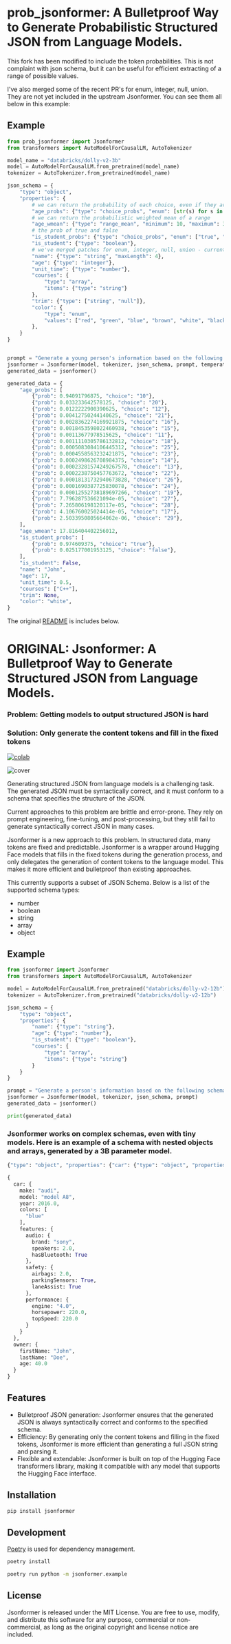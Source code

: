 # prob_jsonformer: A Bulletproof Way to Generate Probabilistic Structured JSON from Language Models.

This fork has been modified to include the token probabilities. This is not complaint with json schema, but it can be useful for efficient extracting of a range of possible values.

I've also merged some of the recent PR's for enum, integer, null, union. They are not yet included in the upstream Jsonformer. You can see them all below in this example:


## Example

```python
from prob_jsonformer import Jsonformer
from transformers import AutoModelForCausalLM, AutoTokenizer

model_name = "databricks/dolly-v2-3b"
model = AutoModelForCausalLM.from_pretrained(model_name)
tokenizer = AutoTokenizer.from_pretrained(model_name)

json_schema = {
    "type": "object",
    "properties": {
        # we can return the probability of each choice, even if they are multiple tokens
        "age_probs": {"type": "choice_probs", "enum": [str(s) for s in range(10, 30)]},
        # we can return the probabilistic weighted mean of a range
        "age_wmean": {"type": "range_mean", "minimum": 10, "maximum": 30},
        # the prob of true and false
        "is_student_probs": {"type": "choice_probs", "enum": ["true", "false"]},
        "is_student": {"type": "boolean"},
        # we've merged patches for enum, integer, null, union - currently mising from jsonformer
        "name": {"type": "string", "maxLength": 4},
        "age": {"type": "integer"},
        "unit_time": {"type": "number"},
        "courses": {
            "type": "array",
            "items": {"type": "string"}
        },
        "trim": {"type": ["string", "null"]},
        "color": {
            "type": "enum",
            "values": ["red", "green", "blue", "brown", "white", "black"],
        },
    }
}


prompt = "Generate a young person's information based on the following schema:"
jsonformer = Jsonformer(model, tokenizer, json_schema, prompt, temperature=0)
generated_data = jsonformer()

generated_data = {
    "age_probs": [
        {"prob": 0.94091796875, "choice": "10"},
        {"prob": 0.033233642578125, "choice": "20"},
        {"prob": 0.0122222900390625, "choice": "12"},
        {"prob": 0.00412750244140625, "choice": "21"},
        {"prob": 0.0028362274169921875, "choice": "16"},
        {"prob": 0.0018453598022460938, "choice": "15"},
        {"prob": 0.00113677978515625, "choice": "11"},
        {"prob": 0.0011110305786132812, "choice": "18"},
        {"prob": 0.0005083084106445312, "choice": "25"},
        {"prob": 0.0004558563232421875, "choice": "23"},
        {"prob": 0.0002498626708984375, "choice": "14"},
        {"prob": 0.00023281574249267578, "choice": "13"},
        {"prob": 0.0002238750457763672, "choice": "22"},
        {"prob": 0.00018131732940673828, "choice": "26"},
        {"prob": 0.0001690387725830078, "choice": "24"},
        {"prob": 0.00012552738189697266, "choice": "19"},
        {"prob": 7.796287536621094e-05, "choice": "27"},
        {"prob": 7.265806198120117e-05, "choice": "28"},
        {"prob": 4.106760025024414e-05, "choice": "17"},
        {"prob": 2.5033950805664062e-06, "choice": "29"},
    ],
    "age_wmean": 17.816404402256012,
    "is_student_probs": [
        {"prob": 0.974609375, "choice": "true"},
        {"prob": 0.025177001953125, "choice": "false"},
    ],
    "is_student": False,
    "name": "John",
    "age": 17,
    "unit_time": 0.5,
    "courses": ["C++"],
    "trim": None,
    "color": "white",
}
```

 The original [README](https://github.com/1rgs/jsonformer) is includes below.

# ORIGINAL: Jsonformer: A Bulletproof Way to Generate Structured JSON from Language Models.

### Problem: Getting models to output structured JSON is hard

### Solution: Only generate the content tokens and fill in the fixed tokens

[![colab](https://colab.research.google.com/assets/colab-badge.svg)](https://colab.research.google.com/github/1rgs/jsonformer/blob/main/Jsonformer_example.ipynb)

![cover](img/cover4.png)

Generating structured JSON from language models is a challenging task. The
generated JSON must be syntactically correct, and it must conform to a schema
that specifies the structure of the JSON.

Current approaches to this problem are brittle and error-prone. They rely on prompt engineering, fine-tuning, and post-processing, but they still fail to generate syntactically correct JSON in many cases.

Jsonformer is a new approach to this problem. In structured data, many tokens are fixed and predictable. Jsonformer is a wrapper around Hugging Face models that fills in the fixed tokens during the generation process, and only delegates the generation of content tokens to the language model. This makes it more efficient and bulletproof than existing approaches.

This currently supports a subset of JSON Schema. Below is a list of the supported schema types:

- number
- boolean
- string
- array
- object

## Example

```python
from jsonformer import Jsonformer
from transformers import AutoModelForCausalLM, AutoTokenizer

model = AutoModelForCausalLM.from_pretrained("databricks/dolly-v2-12b")
tokenizer = AutoTokenizer.from_pretrained("databricks/dolly-v2-12b")

json_schema = {
    "type": "object",
    "properties": {
        "name": {"type": "string"},
        "age": {"type": "number"},
        "is_student": {"type": "boolean"},
        "courses": {
            "type": "array",
            "items": {"type": "string"}
        }
    }
}

prompt = "Generate a person's information based on the following schema:"
jsonformer = Jsonformer(model, tokenizer, json_schema, prompt)
generated_data = jsonformer()

print(generated_data)
```

### Jsonformer works on complex schemas, even with tiny models. Here is an example of a schema with nested objects and arrays, generated by a 3B parameter model.

```python
{"type": "object", "properties": {"car": {"type": "object", "properties": {"make": {"type": "string"}, "model": {"type": "string"}, "year": {"type": "number"}, "colors": {"type": "array", "items": {"type": "string"}}, "features": {"type": "object", "properties": {"audio": {"type": "object", "properties": {"brand": {"type": "string"}, "speakers": {"type": "number"}, "hasBluetooth": {"type": "boolean"}}}, "safety": {"type": "object", "properties": {"airbags": {"type": "number"}, "parkingSensors": {"type": "boolean"}, "laneAssist": {"type": "boolean"}}}, "performance": {"type": "object", "properties": {"engine": {"type": "string"}, "horsepower": {"type": "number"}, "topSpeed": {"type": "number"}}}}}}}, "owner": {"type": "object", "properties": {"firstName": {"type": "string"}, "lastName": {"type": "string"}, "age": {"type": "number"}}}}}
```

```python
{
  car: {
    make: "audi",
    model: "model A8",
    year: 2016.0,
    colors: [
      "blue"
    ],
    features: {
      audio: {
        brand: "sony",
        speakers: 2.0,
        hasBluetooth: True
      },
      safety: {
        airbags: 2.0,
        parkingSensors: True,
        laneAssist: True
      },
      performance: {
        engine: "4.0",
        horsepower: 220.0,
        topSpeed: 220.0
      }
    }
  },
  owner: {
    firstName: "John",
    lastName: "Doe",
    age: 40.0
  }
}
```

## Features

- Bulletproof JSON generation: Jsonformer ensures that the generated JSON is always syntactically correct and conforms to the specified schema.
- Efficiency: By generating only the content tokens and filling in the fixed tokens, Jsonformer is more efficient than generating a full JSON string and parsing it.
- Flexible and extendable: Jsonformer is built on top of the Hugging Face transformers library, making it compatible with any model that supports the Hugging Face interface.

## Installation

```bash
pip install jsonformer
```

## Development

[Poetry](https://python-poetry.org/docs/#installation) is used for dependency management.

```bash
poetry install
```

```bash
poetry run python -m jsonformer.example
```

## License

Jsonformer is released under the MIT License. You are free to use, modify, and distribute this software for any purpose, commercial or non-commercial, as long as the original copyright and license notice are included.
